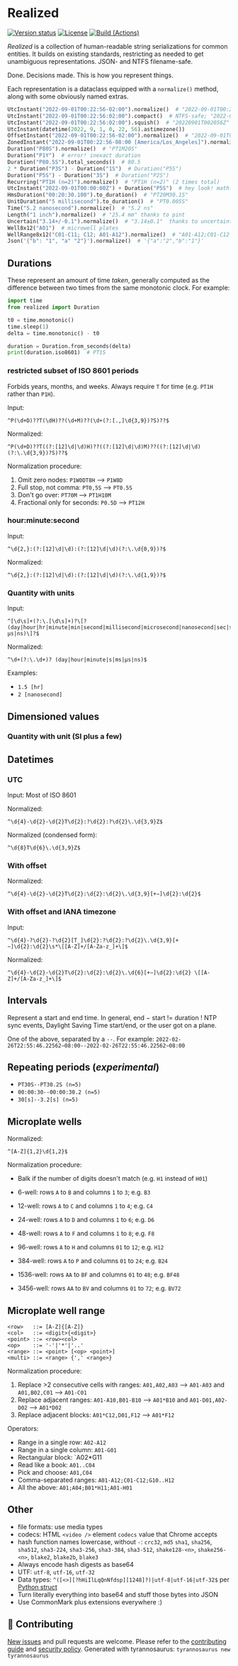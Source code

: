 # Realized

[![Version status](https://img.shields.io/pypi/status/realized?label=status)](https://pypi.org/project/realized)
[![License](https://img.shields.io/badge/License-Apache%202.0-blue.svg)](https://opensource.org/licenses/Apache-2.0)
[![Build (Actions)](https://img.shields.io/github/workflow/status/dmyersturnbull/realized/Build%20&%20test?label=Tests)](https://github.com/dmyersturnbull/realized/actions)

_Realized_ is a collection of human-readable string serializations for common entities.
It builds on existing standards, restricting as needed to get unambiguous representations.
JSON- and NTFS filename-safe.

Done. Decisions made. This is how you represent things.

Each representation is a dataclass equipped with a `normalize()` method, along with some obviously named extras.

```python
UtcInstant("2022-09-01T00:22:56-02:00").normalize()  # "2022-09-01T00:20:56Z"
UtcInstant("2022-09-01T00:22:56:02:00").compact()  # NTFS-safe; "2022-09-01T002056Z"
UtcInstant("2022-09-01T00:22:56:02:00").squish()  # "20220901T002056Z"
UtcInstant(datetime(2022, 9, 1, 0, 22, 56).astimezone())
OffsetInstant("2022-09-01T00:22:56-02:00").normalize()  # "2022-09-01T00:22:56-02:00"
ZonedInstant("2022-09-01T00:22:56-08:00 [America/Los_Angeles]").normalize()
Duration("P80S").normalize()  # "PT1M20S"
Duration("P1Y")  # error! inexact duration
Duration("P80.5S").total_seconds()  # 80.5
2 * Duration("P3S") - Duration("1S")  # Duration("P5S")
Duration("P5S") - Duration("3S")  # Duration("P2S")
Recurring("PT1H (n=2)").normalize()  # "PT1H (n=2)" (2 times total)
UtcInstant("2022-09-01T00:00:00Z") + Duration("P5S")  # hey look! math!
HmsDuration("00:20:30.100").to_duration()  # "PT20M30.1S"
UnitDuration("5 millisecond").to_duration()  # "PT0.005S"
Time("5.2 nanosecond").normalize()  # "5.2 ns"
Length("1 inch").normalize()  # "25.4 mm" thanks to pint
Uncertain("3.14+/-0.1").normalize()  # "3.14±0.1"  thanks to uncertainties
Well8x12("A01")  # microwell plates
WellRange8x12("C01-C11; C12; A01-A12").normalize()  # "A01-A12;C01-C12
Json('{"b": "1", "a" "2"}').normalize()  # '{"a":"2","b":"1"}'
```

## Durations

These represent an amount of time _taken_, generally computed as the difference between two times from the same
monotonic clock. For example:

```python
import time
from realized import Duration

t0 = time.monotonic()
time.sleep(1)
delta = time.monotonic() - t0

duration = Duration.from_seconds(delta)
print(duration.iso8601)  # PT1S
```

### restricted subset of ISO 8601 periods

Forbids years, months, and weeks. Always require `T` for time (e.g. `PT1H` rather than `P1H`).

Input:

```regexp
^P(\d+D)??T(\dH)??(\d+M)??(\d+(?:[.,]\d{3,9})?S)??$
```

Normalized:

```regexp
^P(\d+D)??T((?:[12]\d|\d)H)??((?:[12]\d|\d)M)??((?:[12]\d|\d)(?:\.\d{3,9})?S)??$
```

Normalization procedure:

1. Omit zero nodes: `P1W0DT8H` ⟶ `P1W8D`
2. Full stop, not comma: `PT0,5S` ⟶ `PT0.5S`
3. Don't go over: `PT70M` ⟶ `PT1H10M`
4. Fractional only for seconds: `P0.5D` ⟶ `PT12H`

### hour:minute:second

Input:

```regexp
^\d{2,}:(?:[12]\d|\d):(?:[12]\d|\d)(?:\.\d{0,9})?$
```

Normalized:

```regexp
^\d{2,}:(?:[12]\d|\d):(?:[12]\d|\d)(?:\.\d{1,9})?$
```

### Quantity with units

Input:

```regexp
^[\d\s]+(?:\.[\d\s]+)?\[?(day|hour|hr|minute|min|second|millisecond|microsecond|nanosecond|sec|s|ms|µs|ns)\]?$
```

Normalized:

```regexp
^\d+(?:\.\d+)? (day|hour|minute|s|ms|µs|ns)$
```

Examples:

- `1.5 [hr]`
- `2 [nanosecond]`

## Dimensioned values

### Quantity with unit (SI plus a few)

## Datetimes

### UTC

Input:
Most of ISO 8601

Normalized:

```regexp
^\d{4}-\d{2}-\d{2}T\d{2}:?\d{2}:?\d{2}\.\d{3,9}Z$
```

Normalized (condensed form):

```regexp
^\d{8}T\d{6}\.\d{3,9}Z$
```

### With offset

Normalized:

```regexp
^\d{4}-\d{2}-\d{2}T\d{2}:\d{2}:\d{2}\.\d{3,9}[+−]\d{2}:\d{2}$
```

### With offset and IANA timezone

Input:

```regexp
^\d{4}-?\d{2}-?\d{2}[T_]\d{2}:?\d{2}:?\d{2}\.\d{3,9}[+−]\d{2}:\d{2}\s*\[[A-Z]+/[A-Za-z_]+\]$
```

Normalized:

```regexp
^\d{4}-\d{2}-\d{2}T\d{2}:\d{2}:\d{2}\.\d{6}[+−]\d{2}:\d{2} \[[A-Z]+/[A-Za-z_]+\]$
```

## Intervals

Represent a start and end time.
In general, end − start != duration !
NTP sync events, Daylight Saving Time start/end, or the user got on a plane.

One of the above, separated by a `--`.
For example: `2022-02-26T22:55:46.22562−08:00--2022-02-26T22:55:46.22562−08:00`

## Repeating periods (_experimental_)

- `PT30S--PT30.2S (n=5)`
- `00:00:30--00:00:30.2 (n=5)`
- `30[s]--3.2[s] (n=5)`

## Microplate wells

Normalized:

```regexp
^[A-Z]{1,2}\d{1,2}$
```

Normalization procedure:

- Balk if the number of digits doesn't match (e.g. `H1` instead of `H01`)

- 6-well: rows `A` to `B` and columns `1` to `3`; e.g. `B3`
- 12-well: rows `A` to `C` and columns `1` to `4`; e.g. `C4`
- 24-well: rows `A` to `D` and columns `1` to `6`; e.g. `D6`
- 48-well: rows `A` to `F` and columns `1` to `8`; e.g. `F8`
- 96-well: rows `A` to `H` and columns `01` to `12`; e.g. `H12`
- 384-well: rows `A` to `P` and columns `01` to `24`; e.g. `B24`
- 1536-well: rows `AA` to `BF` and columns `01` to `48`; e.g. `BF48`
- 3456-well: rows `AA` to `BV` and columns `01` to `72`; e.g. `BV72`

## Microplate well range

```
<row>   ::= [A-Z]{[A-Z]}
<col>   ::= <digit>{<digit>}
<point> ::= <row><col>
<op>    ::= '-'|'*'|'..'
<range> ::= <point> [<op> <point>]
<multi> ::= <range> {',' <range>}
```

Normalization procedure:

1. Replace >2 consecutive cells with ranges: `A01,A02,A03` ⟶ `A01-A03` and `A01,B02,C01` ⟶ `A01-C01`
2. Replace adjacent ranges: `A01-A10,B01-B10` ⟶ `A01*B10` and `A01-D01,A02-D02` ⟶ `A01*D02`
3. Replace adjacent blocks: `A01*C12,D01,F12` ⟶ `A01*F12`

Operators:

- Range in a single row: `A02-A12`
- Range in a single column: `A01-G01`
- Rectangular block: `A02\*G11
- Read like a book: `A01..C04`
- Pick and choose: `A01,C04`
- Comma-separated ranges: `A01-A12;C01-C12;G10..H12`
- All the above: `A01;A04;B01*H11;A01-H01`

## Other

- file formats: use media types
- codecs: HTML `<video />` element `codecs` value that Chrome accepts
- hash function names lowercase, without `-`: `crc32`, `md5` `sha1`, `sha256`, `sha512`, `sha3-224`, `sha3-256`,
  `sha3-384`, `sha3-512`, `shake128-<n>`, `shake256-<n>`, `blake2`, `blake2b`, `blake3`
- Always encode hash digests as base64
- UTF: `utf-8`, `utf-16`, `utf-32`
- Data types: `^([<>][?hHiIlLqQnNfdsp][1248]?)|utf-8|utf-16|utf-32$`
  per [Python struct](https://docs.python.org/3.11/library/struct.html#format-character)
- Turn literally everything into base64 and stuff those bytes into JSON
- Use CommonMark plus extensions everywhere :)

## 🍁 Contributing

[New issues](https://github.com/dmyersturnbull/realized/issues) and pull requests are welcome.
Please refer to the [contributing guide](https://github.com/dmyersturnbull/realized/blob/main/CONTRIBUTING.md)
and [security policy](https://github.com/dmyersturnbull/realized/blob/main/SECURITY.md).
Generated with tyrannosaurus: `tyrannosaurus new tyrannosaurus`
